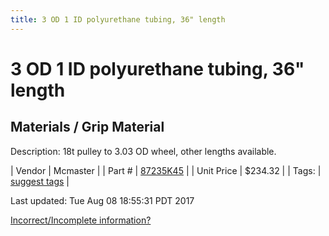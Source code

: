 ```yaml
---
title: 3 OD 1 ID polyurethane tubing, 36" length
---
```


# 3 OD 1 ID polyurethane tubing, 36" length
## Materials / Grip Material
Description: 	18t pulley to 3.03 OD wheel, other lengths available. 

| Vendor | Mcmaster | 
| Part # | [87235K45](https://www.mcmaster.com/#87235K45) | 
| Unit Price | $234.32 | 
| Tags: | [suggest tags](https://docs.google.com/forms/d/e/1FAIpQLSeWyY8v3RgOty-MyWmh9U0iivNYN_molChYyS-0U-o-kOAv_g/viewform) | 

Last updated: Tue Aug 08 18:55:31 PDT 2017

 [Incorrect/Incomplete information?](https://docs.google.com/forms/d/e/1FAIpQLSeWyY8v3RgOty-MyWmh9U0iivNYN_molChYyS-0U-o-kOAv_g/viewform)